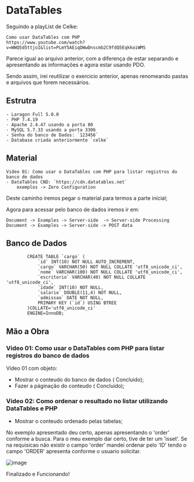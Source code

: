 # DataTables

Seguindo a playList de Celke:  

    Como usar DataTables com PHP
    https://www.youtube.com/watch?v=WWQ5d5ttjoI&list=PLmY5AEiqDWwDnscmb2C9fdQ5EqkkoiWMS

Parece igual ao arquivo anterior,  com a diferença de estar separando  e apresentando  as informações e agora estar usando PDO.

Sendo assim, irei reutilizar o exercicio anterior, apenas renomeando pastas e arquivos que forem necessários.

   

## Estrutra
    - Laragon Full 5.0.0
    - PHP 7.4.19
    - Apache 2.4.47 usando a porta 80
    - MySQL 5.7.33 usando a porta 3306
    - Senha do banco de Dados: `123456`
    - Database criada anteriormente `celke`

## Material
    Video 01: Como usar o DataTables com PHP para listar registros do banco de dados
    - DataTables CND: `https://cdn.datatables.net`
        exemplos -> Zero Configuration

Deste caminho iremos pegar o material para termos a parte inicial;

Agora para acessar pelo banco de dados iremos ir em: 
    
    Document -> Examples -> Server-side  -> Server-side Processing 
    Document -> Examples -> Server-side -> POST data 

## Banco de Dados 

            CREATE TABLE `cargo` (
                `id` INT(10) NOT NULL AUTO_INCREMENT,
                `cargo` VARCHAR(50) NOT NULL COLLATE 'utf8_unicode_ci',
                `nome` VARCHAR(100) NOT NULL COLLATE 'utf8_unicode_ci',
                `escritorio` VARCHAR(40) NOT NULL COLLATE 'utf8_unicode_ci',
                `idade` INT(10) NOT NULL,
                `salario` DOUBLE(11,4) NOT NULL,
                `admissao` DATE NOT NULL,
                PRIMARY KEY (`id`) USING BTREE
            )COLLATE='utf8_unicode_ci'
            ENGINE=InnoDB;
            
            
   
## Mão a Obra

###   Video 01: Como usar o DataTables com PHP para listar registros do banco de dados

Video 01 com objeto:
- Mostrar o conteudo do banco de dados ( Concluido);
- Fazer a páginação do conteudo ( Concluido);


### Video 02:  Como ordenar o resultado no listar utilizando DataTables e PHP

- Mostrar o conteudo ordenado pelas tabelas;

No exemplo apresentado deu certo, apenas apresentando o 'order' conforme a busca. Para o meu exemplo dar certo, tive de ter um 'isset'. Se na requisicao não existir o campo 'order' mandei ordenar pelo 'ID' tendo o campo 'ORDER' apresenta conforme o usuario solicitar.

![image](https://user-images.githubusercontent.com/1613816/163738470-ea781458-9175-4bf0-b9bd-2dfe7cdf9cbc.png)




Finalizado e Funcionando!
